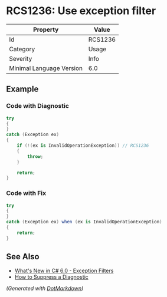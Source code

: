# RCS1236: Use exception filter

| Property                 | Value   |
| ------------------------ | ------- |
| Id                       | RCS1236 |
| Category                 | Usage   |
| Severity                 | Info    |
| Minimal Language Version | 6\.0    |

## Example

### Code with Diagnostic

```csharp
try
{
}
catch (Exception ex)
{
    if (!(ex is InvalidOperationException)) // RCS1236
    {
        throw;
    }

    return;
}
```

### Code with Fix

```csharp
try
{
}
catch (Exception ex) when (ex is InvalidOperationException)
{
    return;
}
```

## See Also

* [What's New in C# 6.0 - Exception Filters](https://docs.microsoft.com/en-us/dotnet/csharp/whats-new/csharp-6#exception-filters)
* [How to Suppress a Diagnostic](../HowToConfigureAnalyzers.md#how-to-suppress-a-diagnostic)


*\(Generated with [DotMarkdown](http://github.com/JosefPihrt/DotMarkdown)\)*